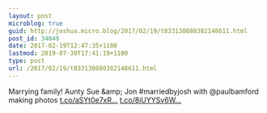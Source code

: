 ```yaml
---
layout: post
microblog: true
guid: http://joshua.micro.blog/2017/02/19/t833130880382148611.html
post_id: 34049
date: 2017-02-19T12:47:35+1100
lastmod: 2019-07-30T17:41:19+1100
type: post
url: /2017/02/19/t833130880382148611.html
---
```

Marrying family! Aunty Sue &amp;amp; Jon #marriedbyjosh with @paulbamford making photos [t.co/aSYt0e7xR...](https://t.co/aSYt0e7xRM) [t.co/8jUYYSy6W...](https://t.co/8jUYYSy6WH)
